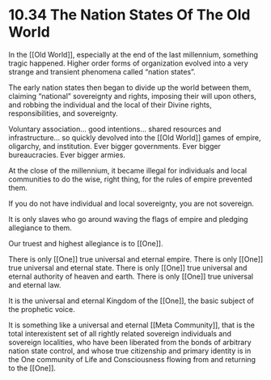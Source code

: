 # 10.34 The Nation States Of The Old World

In the [[Old World]], especially at the end of the last millennium, something tragic happened. Higher order forms of organization evolved into a very strange and transient phenomena called “nation states”.

The early nation states then began to divide up the world between them, claiming “national” sovereignty and rights, imposing their will upon others, and robbing the individual and the local of their Divine rights, responsibilities, and sovereignty.

Voluntary association… good intentions… shared resources and infrastructure… so quickly devolved into the [[Old World]] games of empire, oligarchy, and institution. Ever bigger governments. Ever bigger bureaucracies. Ever bigger armies. 

At the close of the millennium, it became illegal for individuals and local communities to do the wise, right thing, for the rules of empire prevented them.

If you do not have individual and local sovereignty, you are not sovereign.

It is only slaves who go around waving the flags of empire and pledging allegiance to them. 

Our truest and highest allegiance is to [[One]]. 

There is only [[One]] true universal and eternal empire. There is only [[One]] true universal and eternal state. There is only [[One]] true universal and eternal authority of heaven and earth. There is only [[One]] true universal and eternal law.

It is the universal and eternal Kingdom of the [[One]], the basic subject of the prophetic voice. 

It is something like a universal and eternal [[Meta Community]], that is the total interexistent set of all rightly related sovereign individuals and sovereign localities, who have been liberated from the bonds of arbitrary nation state control, and whose true citizenship and primary identity is in the One community of Life and Consciousness flowing from and returning to the [[One]]. 

